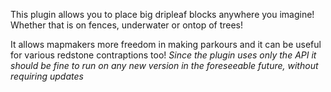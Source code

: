 This plugin allows you to place big dripleaf blocks anywhere you imagine! Whether that is on fences, underwater or ontop of trees!

It allows mapmakers more freedom in making parkours and it can be useful for various redstone contraptions too!
 *Since the plugin uses only the API it should be fine to run on any new version in the foreseeable future, without requiring updates*
